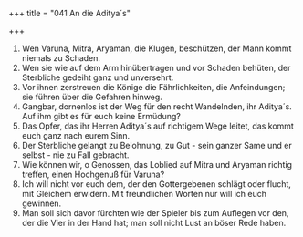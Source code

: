 +++
title = "041 An die Aditya´s"

+++


1.	Wen Varuna, Mitra, Aryaman, die Klugen, beschützen, der Mann kommt niemals zu Schaden.
2.	Wen sie wie auf dem Arm hinübertragen und vor Schaden behüten, der Sterbliche gedeiht ganz und unversehrt.
3.	Vor ihnen zerstreuen die Könige die Fährlichkeiten, die Anfeindungen; sie führen über die Gefahren hinweg.
4.	Gangbar, dornenlos ist der Weg für den recht Wandelnden, ihr Aditya´s. Auf ihm gibt es für euch keine Ermüdung?
5.	Das Opfer, das ihr Herren Aditya´s auf richtigem Wege leitet, das kommt euch ganz nach eurem Sinn.
6.	Der Sterbliche gelangt zu Belohnung, zu Gut - sein ganzer Same und er selbst - nie zu Fall gebracht.
7.	Wie können wir, o Genossen, das Loblied auf Mitra und Aryaman richtig treffen, einen Hochgenuß für Varuna?
8.	Ich will nicht vor euch dem, der den Gottergebenen schlägt oder flucht, mit Gleichem erwidern. Mit freundlichen Worten nur will ich euch gewinnen.
9.	Man soll sich davor fürchten wie der Spieler bis zum Auflegen vor den, der die Vier in der Hand hat; man soll nicht Lust an böser Rede haben.


